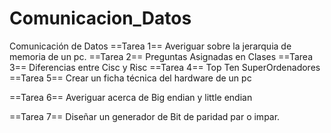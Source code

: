 Comunicacion_Datos
==================

Comunicación de Datos
==Tarea 1==
 Averiguar sobre la jerarquia de memoria de un pc.
==Tarea 2==
 Preguntas Asignadas en Clases
==Tarea 3==
 Diferencias entre Cisc y Risc
==Tarea 4==
 Top Ten SuperOrdenadores
==Tarea 5==
 Crear un ficha técnica del hardware de un pc

==Tarea 6==
 Averiguar acerca de Big endian y little endian

==Tarea 7==
 Diseñar un generador de Bit de paridad par o impar.


